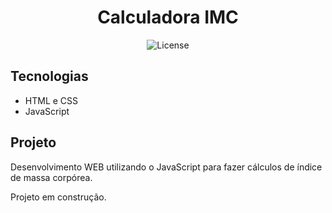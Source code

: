 <h1 align='center'>Calculadora IMC</h1>

<p align="center">
  <img alt="License" src="https://img.shields.io/static/v1?label=license&message=MIT&color=49AA26&labelColor=000000">
</p>

## Tecnologias
- HTML e CSS
- JavaScript

## Projeto

Desenvolvimento WEB utilizando o JavaScript para fazer cálculos de índice de massa corpórea.

Projeto em construção.
